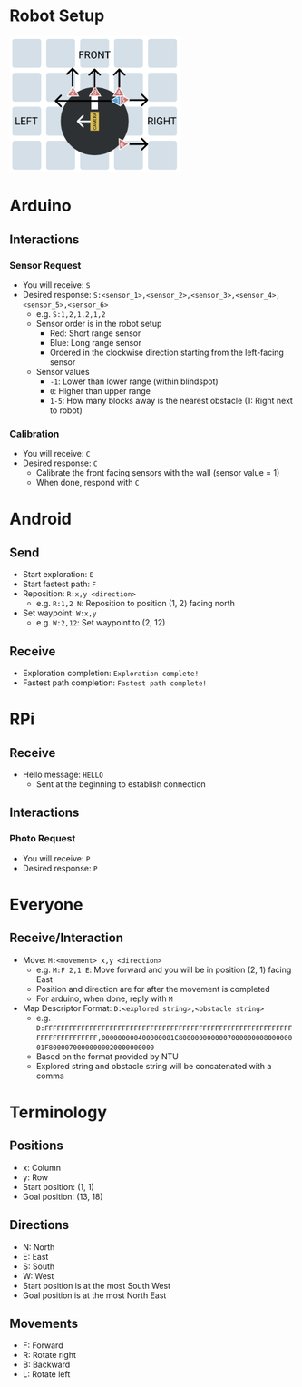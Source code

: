 # Robot Setup
<img src="imgs/robot_setup.png" alt="Robot Setup" style="width:300px;"/>

# Arduino
## Interactions
### Sensor Request
- You will receive: `S`
- Desired response: `S:<sensor_1>,<sensor_2>,<sensor_3>,<sensor_4>,<sensor_5>,<sensor_6>`
    - e.g. `S:1,2,1,2,1,2`
    - Sensor order is in the robot setup
        - Red: Short range sensor
        - Blue: Long range sensor
        - Ordered in the clockwise direction starting from the left-facing sensor
    - Sensor values
        - `-1`: Lower than lower range (within blindspot)
        - `0`: Higher than upper range
        - `1-5`: How many blocks away is the nearest obstacle (1: Right next to robot)

### Calibration
- You will receive: `C`
- Desired response: `C`
    - Calibrate the front facing sensors with the wall (sensor value = 1)
    - When done, respond with `C`

# Android
## Send
- Start exploration: `E`
- Start fastest path: `F`
- Reposition: `R:x,y <direction>`
    - e.g. `R:1,2 N`: Reposition to position (1, 2) facing north
- Set waypoint: `W:x,y`
    - e.g. `W:2,12`: Set waypoint to (2, 12)

## Receive
- Exploration completion: `Exploration complete!`
- Fastest path completion: `Fastest path complete!`

# RPi
## Receive
- Hello message: `HELLO`
    - Sent at the beginning to establish connection

## Interactions
### Photo Request
- You will receive: `P`
- Desired response: `P`
    
# Everyone
## Receive/Interaction
- Move: `M:<movement> x,y <direction>`
    - e.g. `M:F 2,1 E`: Move forward and you will be in position (2, 1) facing East
    - Position and direction are for after the movement is completed
    - For arduino, when done, reply with `M`
- Map Descriptor Format: `D:<explored string>,<obstacle string>`
    - e.g. `D:FFFFFFFFFFFFFFFFFFFFFFFFFFFFFFFFFFFFFFFFFFFFFFFFFFFFFFFFFFFFFFFFFFFFFFFFFFFF,000000000400000001C800000000000700000000800000001F80000700000000020000000000`
    - Based on the format provided by NTU
    - Explored string and obstacle string will be concatenated with a comma

# Terminology
## Positions
- x: Column
- y: Row
- Start position: (1, 1)
- Goal position: (13, 18)

## Directions
- N: North
- E: East
- S: South
- W: West
- Start position is at the most South West
- Goal position is at the most North East

## Movements
- F: Forward
- R: Rotate right
- B: Backward
- L: Rotate left